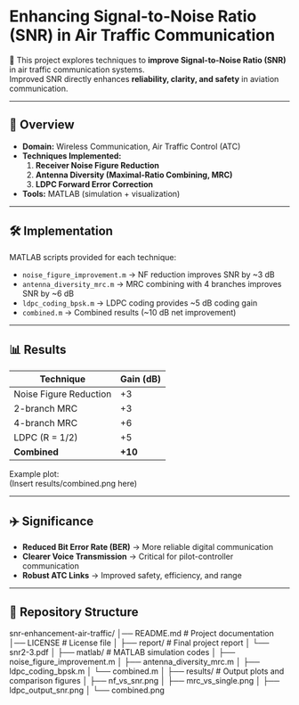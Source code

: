 # Enhancing Signal-to-Noise Ratio (SNR) in Air Traffic Communication

📡 This project explores techniques to **improve Signal-to-Noise Ratio (SNR)** in air traffic communication systems.  
Improved SNR directly enhances **reliability, clarity, and safety** in aviation communication.

---

## 📖 Overview
- **Domain:** Wireless Communication, Air Traffic Control (ATC)
- **Techniques Implemented:**
  1. **Receiver Noise Figure Reduction**  
  2. **Antenna Diversity (Maximal-Ratio Combining, MRC)**  
  3. **LDPC Forward Error Correction**
- **Tools:** MATLAB (simulation + visualization)

---

## 🛠️ Implementation
MATLAB scripts provided for each technique:

- `noise_figure_improvement.m` → NF reduction improves SNR by ~3 dB  
- `antenna_diversity_mrc.m` → MRC combining with 4 branches improves SNR by ~6 dB  
- `ldpc_coding_bpsk.m` → LDPC coding provides ~5 dB coding gain  
- `combined.m` → Combined results (~10 dB net improvement)

---

## 📊 Results
| Technique                  | Gain (dB)   |
|-----------------------------|-------------|
| Noise Figure Reduction      | +3          |
| 2-branch MRC                | +3          |
| 4-branch MRC                | +6          |
| LDPC (R = 1/2)              | +5          |
| **Combined**                | **+10**     |

Example plot:  
(Insert results/combined.png here)

---

## ✈️ Significance
- **Reduced Bit Error Rate (BER)** → More reliable digital communication  
- **Clearer Voice Transmission** → Critical for pilot-controller communication  
- **Robust ATC Links** → Improved safety, efficiency, and range  

---

## 📂 Repository Structure
snr-enhancement-air-traffic/
│── README.md # Project documentation
│── LICENSE # License file
│
├── report/ # Final project report
│ └── snr2-3.pdf
│
├── matlab/ # MATLAB simulation codes
│ ├── noise_figure_improvement.m
│ ├── antenna_diversity_mrc.m
│ ├── ldpc_coding_bpsk.m
│ └── combined.m
│
├── results/ # Output plots and comparison figures
│ ├── nf_vs_snr.png
│ ├── mrc_vs_single.png
│ ├── ldpc_output_snr.png
│ └── combined.png
